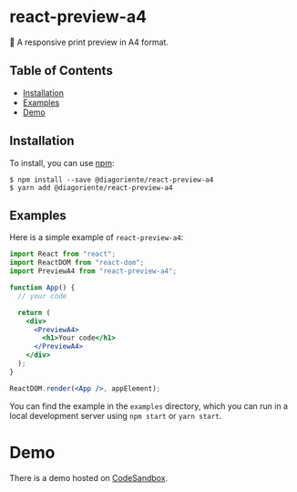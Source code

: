 # react-preview-a4

📄 A responsive print preview in A4 format.

## Table of Contents

- [Installation](#installation)
- [Examples](#examples)
- [Demo](#demo)

## Installation

To install, you can use [npm](https://www.npmjs.com/package/@diagoriente/react-preview-a4):

    $ npm install --save @diagoriente/react-preview-a4
    $ yarn add @diagoriente/react-preview-a4

## Examples

Here is a simple example of `react-preview-a4`:

```jsx
import React from "react";
import ReactDOM from "react-dom";
import PreviewA4 from "react-preview-a4";

function App() {
  // your code

  return (
    <div>
      <PreviewA4>
        <h1>Your code</h1>
      </PreviewA4>
    </div>
  );
}

ReactDOM.render(<App />, appElement);
```

You can find the example in the `examples` directory, which you can run in a
local development server using `npm start` or `yarn start`.

# Demo

There is a demo hosted on [CodeSandbox](https://codesandbox.io/s/diagoriente-react-preview-a4-22s03z?file=/src/App.js).
